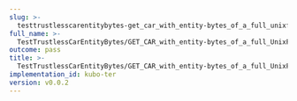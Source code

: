 ```yaml
---
slug: >-
  testtrustlesscarentitybytes-get_car_with_entity-bytes_of_a_full_unixfs_file_(format-car)-header_etag
full_name: >-
  TestTrustlessCarEntityBytes/GET_CAR_with_entity-bytes_of_a_full_UnixFS_file_(format=car)/Header_Etag
outcome: pass
title: >-
  TestTrustlessCarEntityBytes/GET_CAR_with_entity-bytes_of_a_full_UnixFS_file_(format=car)/Header_Etag
implementation_id: kubo-ter
version: v0.0.2
---
```


